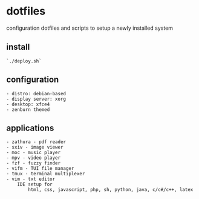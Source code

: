 # dotfiles
configuration dotfiles and scripts to setup a newly installed system

## install
    `./deploy.sh`

## configuration
    - distro: debian-based
    - display server: xorg
    - desktop: xfce4
    - zenburn themed

## applications
    - zathura - pdf reader
    - sxiv - image viewer
    - moc - music player
    - mpv - video player
    - fzf - fuzzy finder
    - vifm - TUI file manager
    - tmux - terminal multiplexer
    - vim - txt editor
        IDE setup for
            html, css, javascript, php, sh, python, java, c/c#/c++, latex
